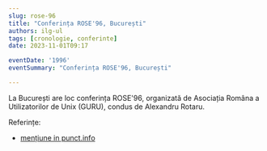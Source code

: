 ```yaml
---
slug: rose-96
title: "Conferința ROSE'96, București"
authors: ilg-ul
tags: [cronologie, conferinte]
date: 2023-11-01T09:17

eventDate: '1996'
eventSummary: "Conferința ROSE'96, București"

---
```


La București are loc conferința ROSE'96, organizată de Asociația Româna
a Utilizatorilor de Unix (GURU), condus de Alexandru Rotaru.

<!-- truncate -->

Referințe:

- [mențiune in punct.info](http://linux.punct.info)
